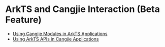 # ArkTS and Cangjie Interaction (Beta Feature)

- [Using Cangjie Modules in ArkTS Applications](cj-cangjie-in-arkts.md)
- [Using ArkTS APIs in Cangjie Applications](cj-arktsapi-in-cangjie.md)